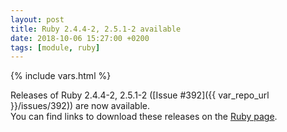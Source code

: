 ```yaml
---
layout: post
title: Ruby 2.4.4-2, 2.5.1-2 available
date: 2018-10-06 15:27:00 +0200
tags: [module, ruby]
---
```

{% include vars.html %}

Releases of Ruby 2.4.4-2, 2.5.1-2 ([Issue #392]({{ var_repo_url }}/issues/392)) are now available.<br />
You can find links to download these releases on the [Ruby page](/modules/ruby/).
